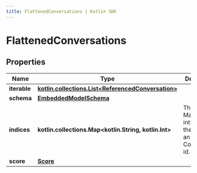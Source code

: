 ```yaml
---
title: FlattenedConversations | Kotlin SDK
---
```




# FlattenedConversations

## Properties
Name | Type | Description | Notes
------------ | ------------- | ------------- | -------------
**iterable** | [**kotlin.collections.List&lt;ReferencedConversation&gt;**](ReferencedConversation) |  | 
**schema** | [**EmbeddedModelSchema**](EmbeddedModelSchema) |  |  [optional]
**indices** | **kotlin.collections.Map&lt;kotlin.String, kotlin.Int&gt;** | This is a Map&lt;String, int&gt; where the the key is an Conversation id. |  [optional]
**score** | [**Score**](Score) |  |  [optional]




